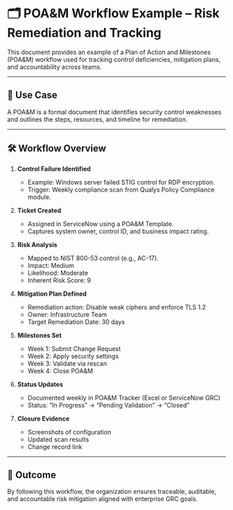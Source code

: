 
# 🗂 POA&M Workflow Example – Risk Remediation and Tracking

This document provides an example of a Plan of Action and Milestones (POA&M) workflow used for tracking control deficiencies, mitigation plans, and accountability across teams.

---

## 📌 Use Case

A POA&M is a formal document that identifies security control weaknesses and outlines the steps, resources, and timeline for remediation.

---

## 🛠 Workflow Overview

1. **Control Failure Identified**
   - Example: Windows server failed STIG control for RDP encryption.
   - Trigger: Weekly compliance scan from Qualys Policy Compliance module.

2. **Ticket Created**
   - Assigned in ServiceNow using a POA&M Template.
   - Captures system owner, control ID, and business impact rating.

3. **Risk Analysis**
   - Mapped to NIST 800-53 control (e.g., AC-17).
   - Impact: Medium
   - Likelihood: Moderate
   - Inherent Risk Score: 9

4. **Mitigation Plan Defined**
   - Remediation action: Disable weak ciphers and enforce TLS 1.2
   - Owner: Infrastructure Team
   - Target Remediation Date: 30 days

5. **Milestones Set**
   - Week 1: Submit Change Request
   - Week 2: Apply security settings
   - Week 3: Validate via rescan
   - Week 4: Close POA&M

6. **Status Updates**
   - Documented weekly in POA&M Tracker (Excel or ServiceNow GRC)
   - Status: “In Progress” → “Pending Validation” → “Closed”

7. **Closure Evidence**
   - Screenshots of configuration
   - Updated scan results
   - Change record link

---

## 🔐 Outcome

By following this workflow, the organization ensures traceable, auditable, and accountable risk mitigation aligned with enterprise GRC goals.

